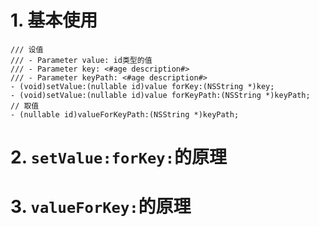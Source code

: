 # 1. 基本使用
```
/// 设值
/// - Parameter value: id类型的值
/// - Parameter key: <#age description#>
/// - Parameter keyPath: <#age description#>
- (void)setValue:(nullable id)value forKey:(NSString *)key;
- (void)setValue:(nullable id)value forKeyPath:(NSString *)keyPath;
// 取值
- (nullable id)valueForKeyPath:(NSString *)keyPath;
```

# 2. `setValue:forKey:`的原理
# 3. `valueForKey:`的原理 